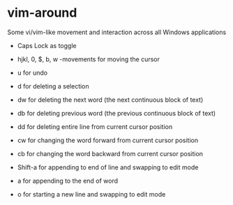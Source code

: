 # vim-around

Some vi/vim-like movement and interaction across all Windows applications

- Caps Lock as toggle
- hjkl, 0, $, b, w -movements for moving the cursor

- u for undo
- d for deleting a selection
- dw for deleting the next word (the next continuous block of text)
- db for deleting previous word (the previous continuous block of text)
- dd for deleting entire line from current cursor position
- cw for changing the word forward from current cursor position
- cb for changing the word backward from current cursor position
- Shift-a for appending to end of line and swapping to edit mode
- a for appending to the end of word
- o for starting a new line and swapping to edit mode
